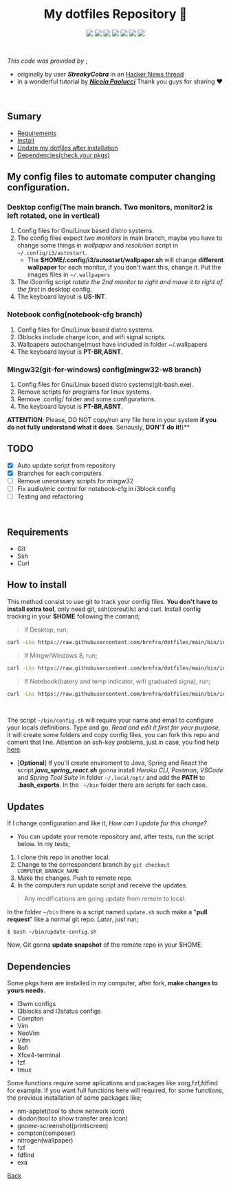 <h1 align="center">My dotfiles Repository 🐧</h1>

<p align="center">
<img src="https://img.shields.io/badge/bash-script-brightgreen" />
<img src="https://img.shields.io/badge/requirement-git-orange" />
<img src="https://img.shields.io/badge/requirement-curl-importany" />
<img src="https://img.shields.io/badge/tests-in%20progress-red" />
<img src="https://img.shields.io/badge/license-MIT-informational" />
<img src="https://img.shields.io/badge/platform-linux--64-lightgrey" />
<img src="https://img.shields.io/github/last-commit/brnfra/dotfiles" />
</p>
<br>

_This code was provided by_ ;
- originally by user ___StreakyCobra___ in an [Hacker News thread](https://news.ycombinator.com/item?id=11070797)
- in a wonderful tutorial by ___[Nicola Paolucci](https://www.atlassian.com/git/tutorials/dotfiles)___
Thank you guys for sharing :heart:

<br>

## Sumary

- [Requirements](https://github.com/brnfra/dotfiles#requirements)
- [Install](https://github.com/brnfra/dotfiles#how-to-install)
- [Update my dotfiles after installation](https://github.com/brnfra/dotfiles#updates)
- [Dependencies(check your pkgs)](https://github.com/brnfra/dotfiles#dependencies)

## My config files to automate computer changing configuration.

### Desktop config(The main branch. Two monitors, monitor2 is left rotated, one in vertical)

1. Config files for Gnu/Linux based distro systems.
2. The config files expect *two monitors* in main branch, maybe you have to change some things in *wallpaper* and *resolution* script in ```~/.config/i3/autostart```.
    - The **$HOME/.config/i3/autostart/wallpaper.sh** will change **different wallpaper** for
 each monitor, if you don't want this, change it. Put the images files in ```~/.wallpapers```
3. The i3config script _rotate the 2nd monitor to right and move it to right of the first_ in desktop config.
4. The keyboard layout is **US-INT**.

### Notebook config(notebook-cfg branch)

1. Config files for Gnu/Linux based distro systems.
2. I3blocks include charge icon, and wifi signal scripts.
3. Wallpapers autochange(must have included in folder ~/.wallpapers
4. The keyboard layout is **PT-BR,ABNT**.

### Mingw32(git-for-windows) config(mingw32-w8 branch)

1. Config files for Gnu/Linux based distro systems(git-bash.exe).
2. Remove scripts for programs for linux systems.
3. Remove .config/ folder and some configurations.
4. The keyboard layout is **PT-BR,ABNT**.

**ATTENTION**: Please, DO NOT copy/run any file here in your system **if you do not fully understand what it does**. Seriously, **DON'T do it!**)**

## TODO

- [x] Auto update script from repository
- [x] Branches for each computers
- [ ] Remove unecessary scripts for mingw32
- [ ] Fix audio/mic control for notebook-cfg in i3block config
- [ ] Testing and refactoring

<br>

## Requirements

- Git
- Ssh 
- Curl

## How to install
 
This method consist to use git to track your config files. **You don't have to install extra tool**, only need git, ssh(coreutils) and curl.
Install config tracking in your **$HOME** following the comand;

>If Desktop, run;
```bash
curl -Lks https://raw.githubusercontent.com/brnfra/dotfiles/main/bin/install | /bin/bash
```
>If Mingw/Windows 8, run;
```bash
curl -Lks https://raw.githubusercontent.com/brnfra/dotfiles/main/bin/install-mingw-cfg | /bin/bash
```
>If Notebook(batery and temp indicator, wifi graduated signa), run;
```bash
curl -Lks https://raw.githubusercontent.com/brnfra/dotfiles/main/bin/install-note-cfg | /bin/bash
```

<br>

The script ```~/bin/config.sh``` will require your name and email to configure your locals definitions. Type and go. 
*Read and edit it first for your purpose*, it will create some folders and copy config files, you can fork this repo and coment that line.
Attention on ssh-key problems, just in case, you find help [here](https://docs.github.com/pt/authentication/connecting-to-github-with-ssh).
<br>

- [**Optional**] If you'll create enviroment to Java, Spring and React the script ___java_spring_react.sh___ gonna install *Heroku CLI*, *Postman*, *VSCode* and *Spring Tool Suite* in folder ```~/.local/opt/``` and add the **PATH** to **.bash_exports**.
In the ``` ~/bin```  folder there are scripts for each case.

## Updates

If I change configuration and like it, *How can I update for this change?*
- You can update your remote repository and, after tests, run the script below. 
In my tests;
1. I clone this repo in another local.
2. Change to the correspondent branch by ```git checkout COMPUTER_BRANCH_NAME```
3. Make the changes. Push to remote repo. 
4. In the computers run update script and receive the updates.

> Any modifications are going update from remote to local.

In the folder ```~/bin``` there is a script named ```update.sh``` such make a "**pull request**" like a normal git repo. *Later*, just run;
```
$ bash ~/bin/update-config.sh
```
Now, Git gonna **update snapshot** of the remote repo in your $HOME.

## Dependencies

Some pkgs here are installed in my computer, after fork, **make changes to yours needs**.

- I3wm configs
- I3blocks and I3status configs
- Compton
- Vim
- NeoVim
- Vifm
- Rofi
- Xfce4-terminal
- fzf
- tmux 

Some functions require some aplications and packages like xorg,fzf,fdfind for example.
If you want full functions here will required, for some functions, the previous installation of some packages like;

- nm-applet(tool to show network icon)
- diodon(tool to show transfer area icon)
- gnome-screenshot(printscreen)
- compton(composer)
- nitrogen(wallpaper)
- fzf
- fdfind
- exa


[Back](https://github.com/brnfra/dotfiles#my-dotfiles-repository-)
